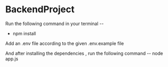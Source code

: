 # BackendProject

Run the following command in your terminal --

* npm install 

Add an .env file according to the given .env.example file

And after installing the dependencies , run the following command --
node app.js
